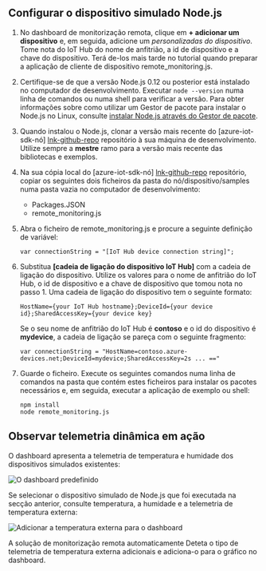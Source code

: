 ## <a name="configure-the-nodejs-simulated-device"></a>Configurar o dispositivo simulado Node.js
1. No dashboard de monitorização remota, clique em **+ adicionar um dispositivo** e, em seguida, adicione um *personalizadas do dispositivo*. Tome nota do IoT Hub do nome de anfitrião, a id de dispositivo e a chave do dispositivo. Terá de-los mais tarde no tutorial quando preparar a aplicação de cliente de dispositivo remote_monitoring.js.
2. Certifique-se de que a versão Node.js 0.12 ou posterior está instalado no computador de desenvolvimento. Executar `node --version` numa linha de comandos ou numa shell para verificar a versão. Para obter informações sobre como utilizar um Gestor de pacote para instalar o Node.js no Linux, consulte [instalar Node.js através do Gestor de pacote][node-linux].
3. Quando instalou o Node.js, clonar a versão mais recente do [azure-iot-sdk-nó] [ lnk-github-repo] repositório à sua máquina de desenvolvimento. Utilize sempre a **mestre** ramo para a versão mais recente das bibliotecas e exemplos.
4. Na sua cópia local do [azure-iot-sdk-nó] [ lnk-github-repo] repositório, copiar os seguintes dois ficheiros da pasta do nó/dispositivo/samples numa pasta vazia no computador de desenvolvimento:
   
   * Packages.JSON
   * remote_monitoring.js
5. Abra o ficheiro de remote_monitoring.js e procure a seguinte definição de variável:
   
    ```
    var connectionString = "[IoT Hub device connection string]";
    ```
6. Substitua **[cadeia de ligação do dispositivo IoT Hub]** com a cadeia de ligação do dispositivo. Utilize os valores para o nome de anfitrião do IoT Hub, o id de dispositivo e a chave de dispositivo que tomou nota no passo 1. Uma cadeia de ligação do dispositivo tem o seguinte formato:
   
    ```
    HostName={your IoT Hub hostname};DeviceId={your device id};SharedAccessKey={your device key}
    ```
   
    Se o seu nome de anfitrião do IoT Hub é **contoso** e o id do dispositivo é **mydevice**, a cadeia de ligação se pareça com o seguinte fragmento:
   
    ```
    var connectionString = "HostName=contoso.azure-devices.net;DeviceId=mydevice;SharedAccessKey=2s ... =="
    ```
7. Guarde o ficheiro. Execute os seguintes comandos numa linha de comandos na pasta que contém estes ficheiros para instalar os pacotes necessários e, em seguida, executar a aplicação de exemplo ou shell:
   
    ```
    npm install
    node remote_monitoring.js
    ```

## <a name="observe-dynamic-telemetry-in-action"></a>Observar telemetria dinâmica em ação
O dashboard apresenta a telemetria de temperatura e humidade dos dispositivos simulados existentes:

![O dashboard predefinido][image1]

Se selecionar o dispositivo simulado de Node.js que foi executada na secção anterior, consulte temperatura, a humidade e a telemetria de temperatura externa:

![Adicionar a temperatura externa para o dashboard][image2]

A solução de monitorização remota automaticamente Deteta o tipo de telemetria de temperatura externa adicionais e adiciona-o para o gráfico no dashboard.

[node-linux]: https://github.com/nodejs/node-v0.x-archive/wiki/Installing-Node.js-via-package-manager
[lnk-github-repo]: https://github.com/Azure/azure-iot-sdk-node
[image1]: media/iot-suite-v1-send-external-temperature/image1.png
[image2]: media/iot-suite-v1-send-external-temperature/image2.png